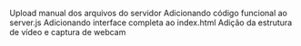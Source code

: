 Upload manual dos arquivos do servidor
Adicionando código funcional ao server.js
Adicionando interface completa ao index.html
Adição da estrutura de vídeo e captura de webcam
